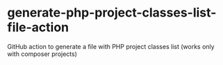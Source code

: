 # generate-php-project-classes-list-file-action
GitHub action to generate a file with PHP project classes list (works only with composer projects)
